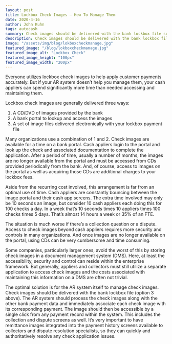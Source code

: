 ```yaml
---
layout: post
title: Lockbox Check Images – How To Manage Them
date: 2020-4-16
author: John Kuhn
tags: autocash
summary: Check images should be delivered with the bank lockbox file so AR system can immediately associate each check image with its corresponding payment.
description: Check images should be delivered with the bank lockbox file so AR system can immediately associate each check image with its corresponding payment.
image: "/assets/img/blog/lokboxcheckmanage.jpg"
featured_image: "/blog/lokboxcheckmanage.jpg"
featured_image_alt: "Lockbox Check"
featured_image_height: "100px"
featured_image_width: "200px"
---
```


Everyone utilizes lockbox check images to help apply customer payments accurately.  But if your AR system doesn’t help you manage them, your cash appliers can spend significantly more time than needed accessing and maintaining them.

Lockbox check images are generally delivered three ways:

1. A CD/DVD of images provided by the bank
2. A bank portal to lookup and access the images
3. A set of image files delivered electronically with your lockbox payment file

Many organizations use a combination of 1 and 2.  Check images are available for a time on a bank portal.  Cash appliers login to the portal and look up the check and associated documentation to complete the application.  After a period of time, usually a number of months, the images are no longer available from the portal and must be accessed from CDs provided periodically from the bank.  And, of course, access to images on the portal as well as acquiring those CDs are additional charges to your lockbox fees.

Aside from the recurring cost involved, this arrangement is far from an optimal use of time.  Cash appliers are constantly bouncing between the image portal and their cash app screens.  The extra time involved may only be 10 seconds an image, but consider 10 cash appliers each doing this for 100 checks a day.  In a week that’s 10 seconds times 10 appliers times 100 checks times 5 days.  That’s almost 14 hours a week or 35% of an FTE.  

The situation is much worse if there’s a collection question or a dispute.  Access to check images beyond cash appliers requires more security and controls in many organizations.  And once images are no longer available on the portal, using CDs can be very cumbersome and time consuming.

Some companies, particularly larger ones, avoid the worst of this by storing check images in a document management system (DMS).  Here, at least the accessibility, security and control can reside within the enterprise framework.  But generally, appliers and collectors must still utilize a separate application to access check images and the costs associated with maintaining this information on a DMS are often not trivial.

The optimal solution is for the AR system itself to manage check images.  Check images should be delivered with the bank lockbox file (option 3 above).  The AR system should process the check images along with the other bank payment data and immediately associate each check image with its corresponding payment.   The image should then be accessible by a single click from any payment record within the system.   This includes the collection and dispute screens as well.  It’s very important to have remittance images integrated into the payment history screens available to collectors and dispute resolution specialists, so they can quickly and authoritatively resolve any check application issues.
